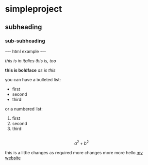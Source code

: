 # simpleproject

## subheading

### sub-subheading

--- html example ---

*this is in italics*
_this is, too_

**this is boldface**
_as is this_

you can have a bulleted list:
- first
- second
- third

or a numbered list:
1. first
2. second
3. third

```R

```

$$a^2+b^2$$

this is a little changes as required
more changes
more more
hello
[my website](https://........)
